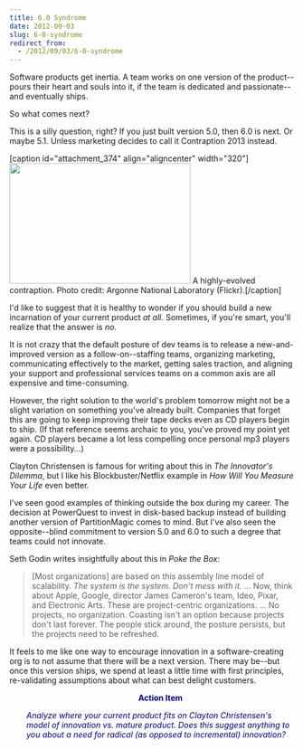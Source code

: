 ```yaml
---
title: 6.0 Syndrome
date: 2012-09-03
slug: 6-0-syndrome
redirect_from:
  - /2012/09/03/6-0-syndrome
---
```


Software products get inertia. A team works on one version of the product--pours their heart and souls into it, if the team is dedicated and passionate--and eventually ships.

So what comes next?

This is a silly question, right? If you just built version 5.0, then 6.0 is next. Or maybe 5.1. Unless marketing decides to call it Contraption 2013 instead.

[caption id="attachment_374" align="aligncenter" width="320"]<a href="http://www.flickr.com/photos/argonne/6863155588/"><img class="size-full wp-image-374" title="6863155588_5d71447a96_n" src="http://codecraft.co/wp-content/uploads/2012/09/6863155588_5d71447a96_n.jpg" alt="" width="320" height="213" /></a> A highly-evolved contraption. Photo credit: Argonne National Laboratory (Flickr).[/caption]

I'd like to suggest that it is healthy to wonder if you should build a new incarnation of your current product <em>at all</em>. Sometimes, if you're smart, you'll realize that the answer is <em>no</em>.

It is not crazy that the default posture of dev teams is to release a new-and-improved version as a follow-on--staffing teams, organizing marketing, communicating effectively to the market, getting sales traction, and aligning your support and professional services teams on a common axis are all expensive and time-consuming.

However, the right solution to the world's problem tomorrow might not be a slight variation on something you've already built. Companies that forget this are going to keep improving their tape decks even as CD players begin to ship. (If that reference seems archaic to you, you've proved my point yet again. CD players became a lot less compelling once personal mp3 players were a possibility...)

Clayton Christensen is famous for writing about this in <em>The Innovator's Dilemma</em>, but I like his Blockbuster/Netflix example in <em>How Will You Measure Your Life</em> even better.

I've seen good examples of thinking outside the box during my career. The decision at PowerQuest to invest in disk-based backup instead of building another version of PartitionMagic comes to mind. But I've also seen the opposite--blind commitment to version 5.0 and 6.0 to such a degree that teams could not innovate.

Seth Godin writes insightfully about this in <em>Poke the Box</em>:
<blockquote>[Most organizations] are based on this assembly line model of scalability. <em>The system is the system. Don't mess with it.</em> ... Now, think about Apple, Google, director James Cameron's team, Ideo, Pixar, and Electronic Arts. These are project-centric organizations. ... No projects, no organization. Coasting isn't an option because projects don't last forever. The people stick around, the posture persists, but the projects need to be refreshed.</blockquote>
It feels to me like one way to encourage innovation in a software-creating org is to not assume that there will be a next version. There may be--but once this version ships, we spend at least a little time with first principles, re-validating assumptions about what can best delight customers.
<p style="padding-left:30px;text-align:center;"><strong><span style="color:#000080;">Action Item</span></strong></p>
<p style="padding-left:30px;"><em><span style="color:#000080;">Analyze where your current product fits on Clayton Christensen's model of innovation vs. mature product. Does this suggest anything to you about a need for radical (as opposed to incremental) innovation?</span></em></p>